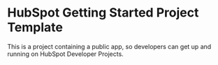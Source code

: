 # HubSpot Getting Started Project Template

This is a project containing a public app, so developers can get up and running on HubSpot Developer Projects.


